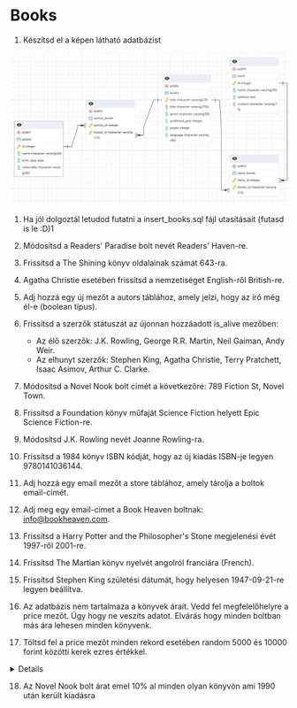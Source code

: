 # Books
1. Készítsd el a képen látható adatbázist

![](./buleprint.PNG)

1. Ha jól dolgoztál letudod futatni a insert_books.sql fájl utasításait (futasd is le :D)1
1.  Módosítsd a Readers' Paradise bolt nevét Readers' Haven-re.
1. Frissítsd a The Shining könyv oldalainak számát 643-ra.
1. Agatha Christie esetében frissítsd a nemzetiséget English-ről British-re.
1. Adj hozzá egy új mezőt a autors táblához, amely jelzi, hogy az író még él-e (boolean típus).
1. Frissítsd a szerzők státuszát az újonnan hozzáadott is_alive mezőben:
    - Az élő szerzők: J.K. Rowling, George R.R. Martin, Neil Gaiman, Andy Weir.
    - Az elhunyt szerzők: Stephen King, Agatha Christie, Terry Pratchett, Isaac Asimov, Arthur C. Clarke.
1. Módosítsd a Novel Nook bolt címét a következőre: 789 Fiction St, Novel Town.
1. Frissítsd a Foundation könyv műfaját Science Fiction helyett Epic Science Fiction-re.
1. Módosítsd J.K. Rowling nevét Joanne Rowling-ra.
1. Frissítsd a 1984 könyv ISBN kódját, hogy az új kiadás ISBN-je legyen 9780141036144.
1. Adj hozzá egy email mezőt a store táblához, amely tárolja a boltok email-címét.
1. Adj meg egy email-címet a Book Heaven boltnak: info@bookheaven.com.
1. Frissítsd a Harry Potter and the Philosopher's Stone megjelenési évét 1997-ről 2001-re.
1. Frissítsd The Martian könyv nyelvét angolról franciára (French).
1. Frissítsd Stephen King születési dátumát, hogy helyesen 1947-09-21-re legyen beállítva.

1. Az adatbázis nem tartalmaza a könyvek árait. Vedd fel megfelelőhelyre a price mezőt. Úgy hogy ne veszíts adatot. Elvárás hogy minden boltban más ára lehesen minden könyvenk.
1. Töltsd fel a price mezőt minden rekord esetében random 5000 és 10000 forint közötti kerek ezres értékkel.

<DETAILS>
Random egész szám generálása egy adott tartományban

(pl. 5000 és 10000 között):

 ```sql
 FLOOR(5000 + random() * (10000 - 5000 + 1));
  ``` 
 </DETAILS>

18. Az Novel Nook bolt árat emel 10% al minden olyan könyvön ami 1990 után került kiadásra






